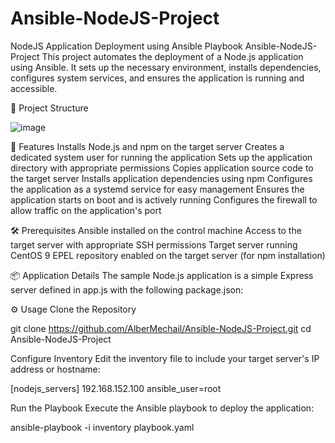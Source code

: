 # Ansible-NodeJS-Project
NodeJS Application Deployment using Ansible Playbook
Ansible-NodeJS-Project
This project automates the deployment of a Node.js application using Ansible. It sets up the necessary environment, installs dependencies, configures system services, and ensures the application is running and accessible.

📁 Project Structure

![image](https://github.com/user-attachments/assets/4f6a4374-fdda-4e28-a9f6-0c90c971d4b0)

🚀 Features
Installs Node.js and npm on the target server
Creates a dedicated system user for running the application
Sets up the application directory with appropriate permissions
Copies application source code to the target server
Installs application dependencies using npm
Configures the application as a systemd service for easy management
Ensures the application starts on boot and is actively running
Configures the firewall to allow traffic on the application's port

🛠️ Prerequisites
Ansible installed on the control machine
Access to the target server with appropriate SSH permissions
Target server running CentOS 9
EPEL repository enabled on the target server (for npm installation)

📦 Application Details
The sample Node.js application is a simple Express server defined in app.js with the following package.json:

⚙️ Usage
Clone the Repository

git clone https://github.com/AlberMechail/Ansible-NodeJS-Project.git
cd Ansible-NodeJS-Project

Configure Inventory
Edit the inventory file to include your target server's IP address or hostname:

[nodejs_servers]
192.168.152.100 ansible_user=root

Run the Playbook
Execute the Ansible playbook to deploy the application:

ansible-playbook -i inventory playbook.yaml
